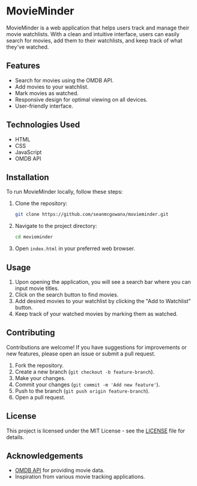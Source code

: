 
# MovieMinder

MovieMinder is a web application that helps users track and manage their movie watchlists. With a clean and intuitive interface, users can easily search for movies, add them to their watchlists, and keep track of what they've watched.

## Features

- Search for movies using the OMDB API.
- Add movies to your watchlist.
- Mark movies as watched.
- Responsive design for optimal viewing on all devices.
- User-friendly interface.

## Technologies Used

- HTML
- CSS
- JavaScript
- OMDB API

## Installation

To run MovieMinder locally, follow these steps:

1. Clone the repository:

   ```bash
   git clone https://github.com/seanmcgowanx/movieminder.git
   ```

2. Navigate to the project directory:

   ```bash
   cd movieminder
   ```

3. Open `index.html` in your preferred web browser.

## Usage

1. Upon opening the application, you will see a search bar where you can input movie titles.
2. Click on the search button to find movies.
3. Add desired movies to your watchlist by clicking the "Add to Watchlist" button.
4. Keep track of your watched movies by marking them as watched.

## Contributing

Contributions are welcome! If you have suggestions for improvements or new features, please open an issue or submit a pull request.

1. Fork the repository.
2. Create a new branch (`git checkout -b feature-branch`).
3. Make your changes.
4. Commit your changes (`git commit -m 'Add new feature'`).
5. Push to the branch (`git push origin feature-branch`).
6. Open a pull request.

## License

This project is licensed under the MIT License - see the [LICENSE](LICENSE) file for details.

## Acknowledgements

- [OMDB API](http://www.omdbapi.com/) for providing movie data.
- Inspiration from various movie tracking applications.
